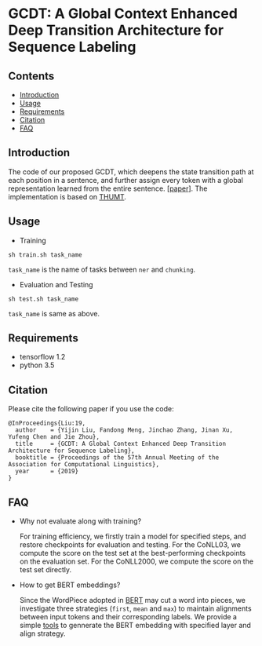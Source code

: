 # GCDT: A Global Context Enhanced Deep Transition Architecture for Sequence Labeling

## Contents
* [Introduction](#introduction)
* [Usage](#usage)
* [Requirements](#requirements)
* [Citation](#citation)
* [FAQ](#faq)

## Introduction

The code of our proposed GCDT, which deepens the state transition path at each position in a sentence, and further assign every token with a global representation learned from the entire sentence. \[[paper](https://arxiv.org/abs/undone)\]. The implementation is based on [THUMT](https://github.com/thumt/THUMT).

## Usage

+ Training

```
sh train.sh task_name
```

`task_name` is the name of tasks between `ner` and `chunking`.

+ Evaluation and Testing

```
sh test.sh task_name
```

`task_name` is same as above.


## Requirements

+ tensorflow 1.2 
+ python 3.5 

## Citation

Please cite the following paper if you use the code:

```
@InProceedings{Liu:19,
  author    = {Yijin Liu, Fandong Meng, Jinchao Zhang, Jinan Xu, Yufeng Chen and Jie Zhou},
  title     = {GCDT: A Global Context Enhanced Deep Transition Architecture for Sequence Labeling},
  booktitle = {Proceedings of the 57th Annual Meeting of the Association for Computational Linguistics},
  year      = {2019}
}
```

## FAQ

+ Why not evaluate along with training?

  For training efficiency, we firstly train a model for specified steps, and restore checkpoints for evaluation and testing.   For the CoNLL03, we compute the score on the test set at the best-performing checkpoints on the evaluation set. For the CoNLL2000, we compute the score on the test set directly.

+ How to get BERT embeddings?

  Since the WordPiece adopted in [BERT](https://github.com/google-research/bert#using-bert-to-extract-fixed-feature-vectors-like-elmo) may cut a word into pieces, we investigate three strategies (`first`, `mean` and `max`) to maintain alignments between input tokens and their corresponding labels. We provide a simple [tools](https://github.com/Adaxry/get_aligned_BERT_emb) to gennerate the BERT embedding with specified layer and align strategy.


